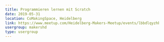 ```yaml
---
title: Programmieren lernen mit Scratch
date: 2019-05-31
location: CoMakingSpace, Heidelberg
link: https://www.meetup.com/Heidelberg-Makers-Meetup/events/lbbdlqyzhbpc/
usergroup: makershd
type: usergroup
---
```

